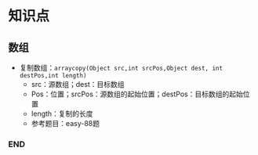 # 知识点



## 数组
- 复制数组：`arraycopy(Object src,int srcPos,Object dest, int destPos,int length)`
  - src：源数组；dest：目标数组
  - Pos：位置；srcPos：源数组的起始位置；destPos：目标数组的起始位置
  - length：复制的长度
  - 参考题目：easy-88题


### END
